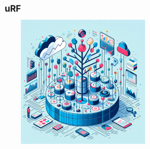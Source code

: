 # uRF
<p align="center">
<img src="https://github.com/pievos101/uRF/blob/main/uRF.jpg" width="400">
</p>
